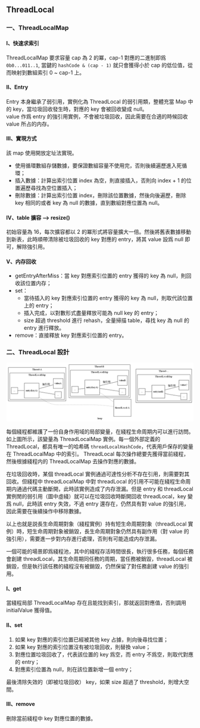 ## ThreadLocal

### 一、ThreadLocalMap

#### Ⅰ、快速求索引   
ThreadLocalMap 要求容量 cap 為 2 的冪，cap-1 對應的二進制即爲 `0b0...011..1`, 當鍵的 `hashCode & (cap - 1)` 就只會獲得小於 cap 的低位值，從而映射到數組索引 0 ~ cap-1 上。

#### Ⅱ、Entry 
Entry 本身繼承了弱引用，實例化為 ThreadLocal 的弱引用類，整體充當 Map 中的 key，當垃圾回收發生時，對應的 key 會被回收變成 null。   
value 作爲 entry 的強引用實例，不會被垃圾回收，因此需要在合適的時候回收 value 所占的内存。

#### Ⅲ、實現方式     
該 map 使用開放定址法實現。  
+ 使用循環數組存儲數據，要保證數組容量不使用完，否則後續遍歷進入死循環；
+ 插入數據：計算出索引位置 index 為空，則直接插入，否則向 index + 1 的位置遍歷尋找為空位置插入；
+ 刪除數據：計算出索引位置 index，刪除該位置數據，然後向後遍歷，刪除 key 相同的或者 key 為 null 的數據，直到數組對應位置為 null。

#### Ⅳ、table 擴容 --> resize()  
初始容量為 16，每次擴容都以 2 的冪形式將容量擴大一倍。然後將舊表數據移動到新表，此時順帶清除被垃圾回收的 key 對應的 entry，將其 value 設爲 null 即可，解除強引用。     

#### Ⅴ、内存回收     
+ getEntryAfterMiss：當 key 對應索引位置的 entry 獲得的 key 為 null，則回收該位置内存；   
+ set：
    + 當待插入的 key 對應索引位置的 entry 獲得的 key 為 null，則取代該位置上的 entry；
    + 插入完成，以對數形式盡量釋放可能為 null key 的 entry；   
    + size 超過 threshold 進行 rehash，全量掃描 table，尋找 key 為 null 的 entry 進行釋放。
+ remove：直接釋放 key 對應索引位置的 entry。

### 二、ThreadLocal 設計    
![](../../imgs/threadLocal.png)    

每個綫程都維護了一份自身作用域的局部變量，在綫程生命周期内可以進行訪問。如上圖所示，該變量為 ThreadLocalMap 實例。每一個外部定義的 ThreadLocal，都具有唯一的哈希碼 `threadLocalHashCode`，代表用戶保存的變量在 ThreadLocalMap 中的索引。  ThreadLocal 每次操作總要先獲得當前綫程，然後根據綫程内的 ThreadLocalMap 去操作對應的數據。   

在垃圾回收時，某個 threadLocal 實例通過可達性分析不存在引用，則需要對其回收。但綫程中 threadLocalMap 中對 threadLocal 的引用不可能在綫程生命周期内通過代碼主動斷開，此時該實例造成了内存泄漏。但是 entry 和 threadLocal 實例閒的弱引用（圖中虛綫）就可以在垃圾回收時斷開回收 threadLocal，key 變爲 null，此時該 entry 失效，不過 entry 還存在，仍然具有對 value 的強引用，因此需要在後續操作中移除數據。

以上也就是説長生命周期對象（綫程實例）持有短生命周期對象（threadLocal 實例）時，短生命周期對象被銷毀，長生命周期對象仍然具有副作用（對 value 的強引用），需要進一步對内存進行處理，否則有可能造成内存泄漏。

一個可能的場景即爲綫程池，其中的綫程存活時間很長，執行很多任務，每個任務會創建 threadLocal，其生命周期同任務的周期，當任務被銷毀，threadLocal 被銷毀，但是執行該任務的綫程沒有被銷毀，仍然保留了對任務創建 value 的強引用。

#### Ⅰ、get   
當綫程局部 ThreadLocalMap 存在且能找到索引，那就返回對應值，否則調用 initialValue 獲得值。

#### Ⅱ、set    
1. 如果 key 對應的索引位置已經被其他 key 占據，則向後尋找位置；
2. 如果 key 對應的索引位置沒有被垃圾回收，則替換 value；
3. 對應位置垃圾回收了，代表該位置的 key 爲空，而 entry 不爲空，則取代對應的 entry；
4. 對應索引位置為 null，則在該位置新增一個 entry；

最後清除失效的（即被垃圾回收） key，如果 size 超過了 threshold，則增大空間。

#### Ⅲ、remove    
刪除當前綫程中 key 對應位置的數據。
